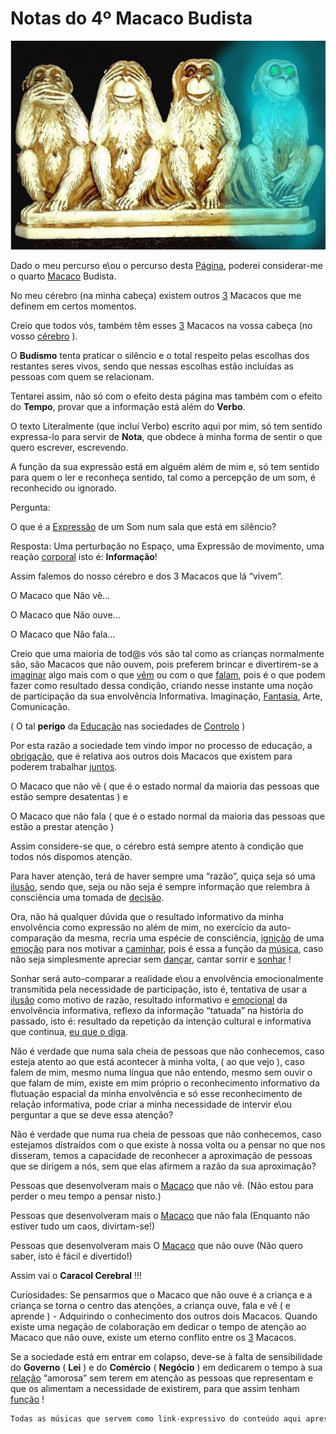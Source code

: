 # Notas do 4º Macaco Budista

![](../img/monkeys.png "O Quarto Macaco Budista")

Dado o meu percurso e\ou o percurso desta [Página](https://www.facebook.com/odicforcesounds/), poderei considerar-me o quarto [Macaco](https://odicforcesounds.bandcamp.com/track/sun-wukong-the-monkey-king) Budista.

No meu cérebro (na minha cabeça) existem outros [3](https://odicforcesounds.bandcamp.com/track/3-you-tell-me) Macacos que me definem em certos momentos.

Creio que todos vós, também têm esses [3](https://odicforcesounds.bandcamp.com/track/the-first-3-minutes) Macacos na vossa cabeça (no vosso [cérebro](https://odicforcesounds.bandcamp.com/track/brain-chilout) ).

O **Budismo** tenta praticar o silêncio e o total respeito pelas escolhas dos restantes seres vivos, sendo que nessas escolhas estão incluídas as pessoas com quem se relacionam.

Tentarei assim, não só com o efeito desta página mas também com o efeito do **Tempo**, provar que a informação está além do **Verbo**.

O texto Literalmente (que incluí Verbo) escrito aqui por mim, só tem sentido expressa-lo para servir de **Nota**, que obdece à minha forma de sentir o que quero escrever, escrevendo.

A função da sua expressão está em alguém além de mim e, só tem sentido para quem o ler e reconheça sentido, tal como a percepção de um som, é reconhecido ou ignorado.

Pergunta:

O que é a [Expressão](https://wiki.odicforcesounds.com/art/#/expression) de um Som num sala que está em silêncio?

Resposta:
Uma perturbação no Espaço, uma Expressão de movimento, uma reação [corporal](https://odicforcesounds.bandcamp.com/track/body-answer-common-sense-is-not-intelligence) isto é: **Informação**!

Assim falemos do nosso cérebro e dos 3 Macacos que lá “vivem”.

O Macaco que Não vê...

O Macaco que Não ouve...

O Macaco que Não fala...

Creio que uma maioria de tod@s vós são tal como as crianças normalmente são, são Macacos que não ouvem, pois preferem brincar e divertirem-se a [imaginar](https://odicforcesounds.bandcamp.com/track/you-are-the-wood-i-am-the-fire) algo mais com o que [vêm](https://odicforcesounds.bandcamp.com/track/eyes-on-you) ou com o que [falam](https://odicforcesounds.bandcamp.com/track/it-is-all-about-us), pois é o que podem fazer como resultado dessa condição, criando nesse instante uma noção de participação da sua envolvência Informativa. Imaginação, [Fantasia](https://odicforcesounds.bandcamp.com/track/we-bring-fire-the-magic-of-fantasy), Arte, Comunicação.

( O tal **perigo** da [Educação](https://odicforcesounds.bandcamp.com/track/crafting-new-generations) nas sociedades de [Controlo](https://odicforcesounds.bandcamp.com/track/control-free-to-ask) )

Por esta razão a sociedade tem vindo impor no processo de educação, a [obrigação](https://odicforcesounds.bandcamp.com/track/discipline-no-escape), que é relativa aos outros dois Macacos que existem para poderem trabalhar [juntos](https://soundcloud.com/odicforcesounds-channel/69a?).

O Macaco que não vê ( que é o estado normal da maioria das pessoas que estão sempre desatentas ) e

O Macaco que não fala ( que é o estado normal da maioria das pessoas que estão a prestar atenção )

Assim considere-se que, o cérebro está sempre atento à condição que todos nós dispomos atenção.

Para haver atenção, terá de haver sempre uma “razão”, quiça seja só uma [ilusão](https://odicforcesounds.bandcamp.com/track/myth-illusion-memories), sendo que, seja ou não seja é sempre informação que relembra à consciência uma tomada de [decisão](https://odicforcesounds.bandcamp.com/track/our-try-not-our-choice).

Ora, não há qualquer dúvida que o resultado informativo da minha envolvência como expressão no além de mim, no exercício da auto-comparação da mesma, recria uma espécie de consciência, [ignição](https://odicforcesounds.bandcamp.com/track/fire-in-my-eyes-metal-in-my-soul) de uma [emoção](https://odicforcesounds.bandcamp.com/track/because-we-love) para nos motivar a [caminhar](https://odicforcesounds.bandcamp.com/track/human-paradox-new-world), pois é essa a função da [música](https://odicforcesounds.bandcamp.com/track/i-am-music-the-perfect-bomb), caso não seja simplesmente apreciar sem [dançar](https://odicforcesounds.bandcamp.com/track/dance-like-water), cantar sorrir e [sonhar](https://odicforcesounds.bandcamp.com/track/expression-nature) !

Sonhar será auto-comparar a realidade e\ou a envolvência emocionalmente transmitida pela necessidade de participação, isto é, tentativa de usar a [ilusão](https://odicforcesounds.bandcamp.com/track/first-contact-path-of-shields-2) como motivo de razão, resultado informativo e [emocional](https://odicforcesounds.bandcamp.com/track/connected-to-you) da envolvência informativa, reflexo da informação “tatuada” na história do passado, isto é: resultado da repetição da intenção cultural e informativa que continua, [eu que o diga](https://odicforcesounds.bandcamp.com/track/we-came-in-peace-trance-zone).

Não é verdade que numa sala cheia de pessoas que não conhecemos, caso esteja atento ao que está acontecer à minha volta, ( ao que vejo ), caso falem de mim, mesmo numa língua que não entendo, mesmo sem ouvir o que falam de mim, existe em mim próprio o reconhecimento informativo da flutuação espacial da minha envolvência e só esse reconhecimento de relação informativa, pode criar a minha necessidade de intervir e\ou perguntar a que se deve essa atenção?

Não é verdade que numa rua cheia de pessoas que não conhecemos, caso estejamos distraídos com o que existe à nossa volta ou a pensar no que nos disseram, temos a capacidade de reconhecer a aproximação de pessoas que se dirigem a nós, sem que elas afirmem a razão da sua aproximação?

Pessoas que desenvolveram mais o [Macaco](https://odicforcesounds.bandcamp.com/track/press-for-monkey) que não vê. (Não estou para perder o meu tempo a pensar nisto.)

Pessoas que desenvolveram mais o [Macaco](https://odicforcesounds.bandcamp.com/track/last-warning-tao-touch) que não fala (Enquanto não estiver tudo um caos, divirtam-se!)

Pessoas que desenvolveram mais O [Macaco](https://odicforcesounds.bandcamp.com/track/genius-monkey-style) que não ouve (Não quero saber, isto é fácil e divertido!)

Assim vai o **Caracol Cerebral** !!!

Curiosidades: Se pensarmos que o Macaco que não ouve é a criança e a criança se torna o centro das atenções, a criança ouve, fala e vê ( e aprende ) - Adquirindo o conhecimento dos outros dois Macacos. Quando existe uma negação de colaboração em dedicar o tempo de atenção ao Macaco que não ouve, existe um eterno conflito entre os [3](https://odicforcesounds.bandcamp.com/track/eternal-masters-of-my-heart-goodbye) Macacos. 

Se a sociedade está em entrar em colapso, deve-se à falta de sensibilidade do **Governo** ( **Lei** ) e do **Comércio** ( **Negócio** ) em dedicarem o tempo à sua [relação](https://odicforcesounds.bandcamp.com/track/lets-make-business) “amorosa” sem terem em atenção as pessoas que representam e que os alimentam a necessidade de existirem, para que assim tenham [função](https://wiki.odicforcesounds.com/docs/Tao/Fragments/OdicPoints/) !


```R
Todas as músicas que servem como link-expressivo do conteúdo aqui apresentado nestes textos e videos, são de transferência gratuíta. 
```